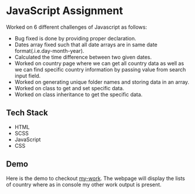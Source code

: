# JavaScript Assignment

Worked on 6 different challenges of Javascript as follows:

- Bug fixed is done by providing proper declaration.
- Dates array fixed such that all date arrays are in same date format(.i.e.day-month-year).
- Calculated the time difference between two given dates.
- Worked on country page where we can get all country data as well as we can find specific country information by passing value from search input field.
- Worked on generating unique folder names and storing data in an array.
- Worked on class to get and set specific data.
- Worked on class inheritance to get the specific data.

## Tech Stack

- HTML
- SCSS
- JavaScript
- CSS

## Demo

Here is the demo to checkout [my-work](). The webpage will display the lists of country where as in console my other work output is present.
